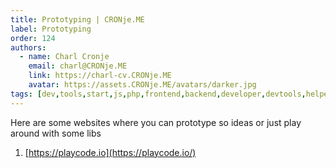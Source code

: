 ```yaml
---
title: Prototyping | CRONje.ME
label: Prototyping
order: 124
authors:
  - name: Charl Cronje
    email: charl@CRONje.ME
    link: https://charl-cv.CRONje.ME
    avatar: https://assets.CRONje.ME/avatars/darker.jpg
tags: [dev,tools,start,js,php,frontend,backend,developer,devtools,helpers,log]
---
```

Here are some websites where you can prototype so ideas or just play around with some libs

1. [https://playcode.io](https://playcode.io/)
